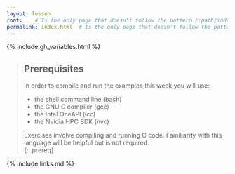 ```yaml
---
layout: lesson
root: .  # Is the only page that doesn't follow the pattern /:path/index.html
permalink: index.html  # Is the only page that doesn't follow the pattern /:path/index.html
---
```


{% include gh_variables.html %}


> ## Prerequisites
>
> In order to compile and run the examples this week you will use:
> - the shell command line (bash)
> - the GNU C compiler (gcc)
> - the Intel OneAPI (icc) 
> - the Nvidia HPC SDK (nvc)
>
> Exercises involve compiling and running C code. Familiarity with this language will be helpful but is not required.  
{: .prereq}


[curriculum-handbook]: https://carpentries.github.io/curriculum-development/
[tech-intro]: https://carpentries.github.io/curriculum-development/technological-introductions.html

{% include links.md %}

